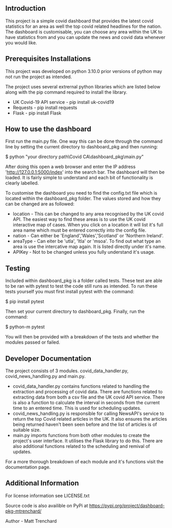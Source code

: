 ## Introduction

This project is a simple covid dashboard that provides the latest covid statistics for an area as well the top covid related headlines for the nation. The dashboard is customisable, you can choose any area within the UK to have statistics from and you can update the news and covid data whenever you would like.

## Prerequisites Installations

This project was developed on python 3.10.0 prior versions of python may not run the project as intended.

The project uses several extrernal python libraries which are listed below along with the pip command required to install the library.

- UK Covid-19 API service - pip install uk-covid19
- Requests - pip install requests
- Flask - pip install Flask

## How to use the dashboard

First run the main.py file. One way this can be done through the command line by setting the current directory to dashboard_pkg and then running:

$ python "your directory path\Covid CA\dashboard_pkg\main.py"

After doing this open a web browser and enter the IP address 'http://127.0.0.1:5000/index' into the search bar. The dashboard will then be loaded. It is fairly simple to understand and each bit of functionality is clearly labelled.

To customise the dashboard you need to find the config.txt file which is located within the dashboard_pkg folder. The values stored and how they can be changed are as followed:

- location - This can be changed to any area recognised by the UK covid API. The easiest way to find these areas is to use the UK covid interactive map of cases. When you click on a location it will list it's full area name which must be entered correctly into the config file.
- nation - Can either be 'England','Wales','Scotland' or 'Northern Ireland'.
- areaType - Can eiter be 'utla', 'ltla' or 'msoa'. To find out what type an area is use the intercative map again. It is listed directly under it's name.
- APIKey - Not to be changed unless you fully understand it's usage.

## Testing

Included within dashboard_pkg is a folder called tests. These test are able to be ran with pytest to test the code still runs as intended. To run these tests yourself you must first install pytest with the command:

$ pip install pytest

Then set your current directory to dashboard_pkg. Finally, run the command:

$ python-m pytest

You will then be provided with a breakdown of the tests and whether the modules passed or failed.

## Developer Documentation

The project consists of 3 modules. covid_data_handler.py, covid_news_handling.py and main.py. 

- covid_data_handler.py contains functions related to handling the extraction and processing of covid data. There are functions related to extracting data from both a csv file and the UK covid API service. There is also a function to calculate the interval in seconds from the current time to an entered time. This is used for scheduling updates.
- covid_news_handling.py is responsible for calling NewsAPI's service to return the top Covid related articles in the UK. It also ensures the articles being returned haven't been seen before and the list of articles is of suitable size.
- main.py imports functions from both other modules to create the project's user interface. It utilises the Flask library to do this. There are also additional functions related to the scheduling and remival of updates.

For a more thorough breakdown of each module and it's functions visit the documentation page.

## Additional Information

For license information see LICENSE.txt

Source code is also availible on PyPi at https://pypi.org/project/dashboard-pkg-mtrenchard/

Author - Matt Trenchard